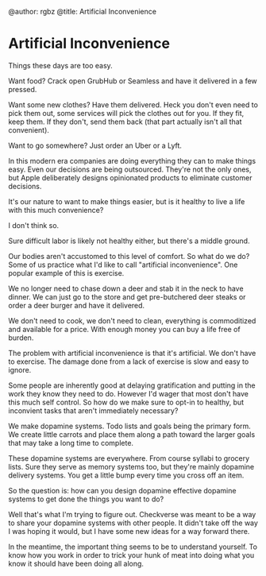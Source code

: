 @author: rgbz
@title: Artificial Inconvenience

# Artificial Inconvenience

Things these days are too easy.

Want food? Crack open GrubHub or Seamless and have it delivered in a few pressed.

Want some new clothes? Have them delivered. Heck you don't even need to pick them out, some services will pick the clothes out for you. If they fit, keep them. If they don't, send them back (that part actually isn't all that convenient).

Want to go somewhere? Just order an Uber or a Lyft.

In this modern era companies are doing everything they can to make things easy. Even our decisions are being outsourced. They're not the only ones, but Apple deliberately designs opinionated products to eliminate customer decisions.

It's our nature to want to make things easier, but is it healthy to live a life with this much convenience?

I don't think so.

Sure difficult labor is likely not healthy either, but there's a middle ground.

Our bodies aren't accustomed to this level of comfort. So what do we do? Some of us practice what I'd like to call "artificial inconvenience". One popular example of this is exercise.

We no longer need to chase down a deer and stab it in the neck to have dinner. We can just go to the store and get pre-butchered deer steaks or order a deer burger and have it delivered.

We don't need to cook, we don't need to clean, everything is commoditized and available for a price. With enough money you can buy a life free of burden.

The problem with artificial inconvenience is that it's artificial. We don't have to exercise. The damage done from a lack of exercise is slow and easy to ignore.

Some people are inherently good at delaying gratification and putting in the work they know they need to do. However I'd wager that most don't have this much self control. So how do we make sure to opt-in to healthy, but inconvient tasks that aren't immediately necessary?

We make dopamine systems. Todo lists and goals being the primary form. We create little carrots and place them along a path toward the larger goals that may take a long time to complete.

These dopamine systems are everywhere. From course syllabi to grocery lists. Sure they serve as memory systems too, but they're mainly dopamine delivery systems. You get a little bump every time you cross off an item.

So the question is: how can you design dopamine effective dopamine systems to get done the things you want to do?

Well that's what I'm trying to figure out. Checkverse was meant to be a way to share your dopamine systems with other people. It didn't take off the way I was hoping it would, but I have some new ideas for a way forward there.

In the meantime, the important thing seems to be to understand yourself. To know how you work in order to trick your hunk of meat into doing what you know it should have been doing all along.